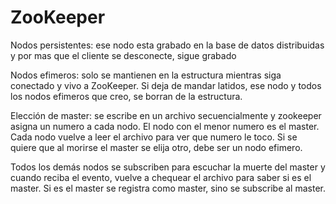 # ZooKeeper

Nodos persistentes: ese nodo esta grabado en la base de datos distribuidas y por mas que el cliente se desconecte, sigue grabado

Nodos efimeros: solo se mantienen en la estructura mientras siga conectado y vivo a ZooKeeper. Si deja de mandar latidos, ese nodo y todos los nodos efimeros que creo, se borran de la estructura.

Elección de master: se escribe en un archivo secuencialmente y zookeeper asigna un numero a cada nodo. El nodo con el menor numero es el master. Cada nodo vuelve a leer el archivo para ver que numero le toco. Si se quiere que al morirse el master se elija otro, debe ser un nodo efimero.

Todos los demás nodos se subscriben para escuchar la muerte del master y cuando reciba el evento, vuelve a chequear el archivo para saber si es el master. Si es el master se registra como master, sino se subscribe al master.